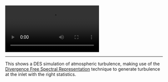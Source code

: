 ![ABL LES](/images/showcase/ablTurbulence.mp4)

---

This shows a DES simulation of atmospheric turbulence, making use of the [Divergence Free Spectral Representation](https://github.com/abiyfantaye/DFSR) technique to generate turbulence at the inlet with the right statistics.
